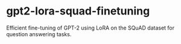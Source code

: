 # gpt2-lora-squad-finetuning
Efficient fine-tuning of GPT-2 using LoRA on the SQuAD dataset for question answering tasks.
